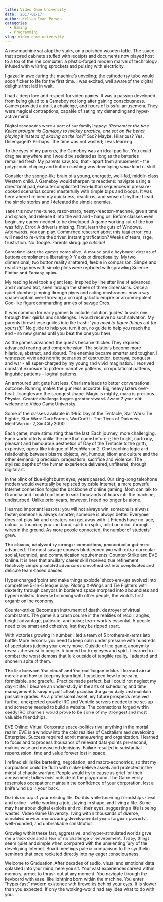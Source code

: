 ```yaml
---
title: Video Game University
date: '2017-01-17'
author: Kellen Evan Person
categories:
  - Gaming
  - Programming
slug: video-game-university
---
```


A new machine sat atop the stairs, on a polished wooden table. The space that stored cabinets stuffed with receipts and documents now played host to a top of the line computer: a plastic-forged modern marvel of technology, infused with whirring sprockets and pulsing with electricity.

I gazed in awe during the machine’s unveiling; the cathode ray tube would soon flicker to life for the first time. I was excited, well aware of the digital delights that laid in wait.

I had a deep love and respect for video games. It was a passion developed from being glued to a Gameboy not long after gaining consciousness. Games provided a thrill, a challenge, and hours of blissful amusement. They were magical contraptions, capable of sating my demanding and hyper-active mind.

Digital escapades were a part of our family legacy: “*Remember the time Kellen brought his Gameboy to hockey practice, and sat on the bench playing it instead of skating on the ice?*” Sad? Maybe. Hilarious? Yes. Disengaged? Perhaps. The time was not wasted; I was learning.

To the eyes of my parents, the Gameboy was an ideal pacifier. You could drag me anywhere and I would be sedated as long as the batteries remained fresh. My parents saw, too, that - apart from amusement - the polyphonic chirping and button mashing was developing *some* kind of skill.

Consider the sponge-like brain of a young, energetic, well-fed, middle-class Western child. A Gameboy would sharpen its reactions: navigate using a directional pad, execute complicated two-button sequences in pressure-cooked scenarios scored masterfully with simple blips and bloops. It was here where I refined my quickness, reactions, and sense of rhythm; I read the simple stories and I defeated the simple enemies.

Take this now fine-tuned, razor-sharp, fleshy-reaction-machine, give it time and space, and release it into the wild and – hang on! Before classes even begin, my career needed to be developed. A game working out of the box was folly. Error! A driver is missing. First, learn the guts of Windows. Afterwards, you can play. Commence research about this fatal error: you will need to re-write the driver. Instant gratification? Weeks of tears, rage, frustration. No Google. Parents shrug: *go outside*!

Sometime later, the games came alive. A mouse and a keyboard: dozens of buttons compliment a liberating X-Y axis of directionality. My two dimensional, two button reality shattered, feeble in comparison. Simple and reactive games with simple plots were replaced with sprawling Science Fiction and Fantasy epics.

My reading level took a giant leap, inspired by line after line of advanced and nuanced text, seen through the sheen of three dimensions. Once a quiet plumber jumping through pipes and eating mushrooms, now a wry space captain over-throwing a corrupt galactic empire or an omni-potent God-like figure commanding armies of savage Orcs.

It was common for early games to include ‘solution guides’ to walk one through their quirks and challenges. I would receive no such salvation. My parents threw these guides into the trash: “*you need to figure things out for yourself!*” No guide to help you turn it on, no guide to help you reach the end - no new games until you beat the one you have.

As the games advanced, the quests became thicker. They required advanced reading and comprehension. The solutions become more hilarious, abstract, and absurd. The enemies became smarter and tougher. I witnessed vivid and horrific scenarios of destruction, betrayal, conquest and war - all super-charged by my young and vivid imagination. I received constant exposure to pattern: narrative patterns, computational patterns, linguistic patterns – logical patterns.

An armoured unit gets hurt less. Charisma leads to better conversational outcome. Running makes the gun less accurate. Big, heavy lazers over-heat. Triangles are the strongest shape. Magic is mighty, mana is precious. Physics. Greater challenge begets greater reward. Sweet 7 year-old: welcome to Video Game University.

Some of the classes available in 1995: Day of the Tentacle, Star Wars: Tie Fighter, Star Wars: Dark Forces, WarCraft II: The Tides of Darkness, MechWarrior 2, SimCity 2000.


Each game, more stimulating than the last. Each journey, more challenging. Each world utterly unlike the one that came before it; the bright, cartoony, pleasant and humourous aesthetics of Day of the Tentacle to the gritty, explosive, opera-like intrigue of MechWarrior 2. One teaching logic and relationship between bizarre objects, wit, humour, idiom and culture and the other demanding precision, pragmatism, sacrifice and violence. The stylized depths of the human experience delivered, unfiltered, through digital art.

In the blink of blue-light burnt eyes, years passed. Our sing-song telephone modem would eventually be replaced by cable Internet; a more powerful Internet connection forged the backbone of online gaming. Mom can talk to Grandpa and I could continue to sink thousands of hours into the machine, undisturbed. Unlike prior years, however, I need no longer be alone.

I learned important lessons: you will not always win; someone is always faster; someone is always smarter; someone is always better. Everyone does not play fair and cheaters can get away with it. Friends have no face, colour, or location; you can bond, spirit on spirit, mind on mind, through wires in the ground. As more people connected, the number of students’ grew.

The classes, catalyzed by stronger connections, proceeded to get more advanced. The most savage courses bludgeoned you with extra-curricular social, technical, and communication requirements: Counter-Strike and EVE Online. It is here that ancillary career skill received true refinement. Relatively simple pixelated adventures smoothed out into complicated and delicate team-based dances.

Hyper-charged ‘point and make things explode’ shoot-em-ups evolved into competitive 5-on-5 league play. Piloting X-Wings and Tie Fighters with dexterity through canyons in bordered space morphed into a boundless and hyper-realistic Universe brimming with other people, the world’s first organic online economy.

Counter-strike: Become an instrument of death, destroyer of virtual combatants. The game is a crash course in the realities of recoil, angles, height-advantage, patience, and poise; team-work is essential, 5 people need to be smart and cohesive, lest they be ripped apart.

With victories growing in number, I led a team of 5 brothers-in-arms into battle. More lessons: you need to keep calm under pressure with hundreds of spectators judging your every move. Outside of the game, anonymity reveals the worst in people. It burned both my eyes and spirit. I learned to combat the worst demons that lurk outside of tangible reality. I adapted and shone in spite of them.

The line between ‘the virtual’ and ‘the real’ began to blur. I learned about morale and how to keep my team light. I practiced how to be calm, formidable, and graceful. Practice made perfect, but I could not neglect my day-lit life. I became an under-study in the arts of scheduling and time management to keep myself afloat; practice the game daily and maintain passable grades. As a professional asset, my future prospects received further, unexpected growth: IRC and Ventrilo servers needed to be set-up and someone needed to build a website. The connections forged within seedy IRC channels would prove to be some of my strongest and most valuable friendships.

EVE Online: Virtual Corporate space-politics rival anything in the mortal realm; EVE is a window into the cold realities of Capitalism and developing Enterprise. Success required adroit maneuvering and organization. I learned to focus and to process thousands of relevant data-points per-second, making wise and measured decisions. Failure resulted in substantial repercussion, time and value forever lost in space.

I refined skills like bartering, negotiation, and macro-economics, so that my corporation could be flush with make-believe assets and protected in the midst of chaotic warfare. People would try to cause us grief for their amusement; bullies exist outside of the playground. The Game eerily resembles occupation: maintain the confidence of your corporation, lest a knife wind up in your back.

Do this on top of your existing life. Do this while fostering friendships - real and online - while working a job, staying in shape, and living a life. Some may hear about digital exploits and roll their eyes, suggesting a life is being wasted. Video Game University: living within thousands of diverse, simulated environments during developmental years forges a powerful, well-rounded, and unbreakable constitution.

Growing within these fast, aggressive, and hyper-stimulated worlds gave me a thick skin and a fear of no challenge or environment. Today, things seem quiet and simple when compared with the unrelenting fury of the developing Internet. Board meetings pale in comparison to the synthetic seminars that once rocketed directly into my eager consciousness.

Welcome to Graduation. After decades of audio, visual and emotional data splashed into your mind, here you sit. Your vast experiences carved within memory, armed to thrash out at any moment. You navigate through the keyboard with ease, like lightning born within the machine. You enter “hyper-fast” modern existence with fireworks behind your eyes. It is slower than you expected. If only the working-world had any idea what to do with you.
